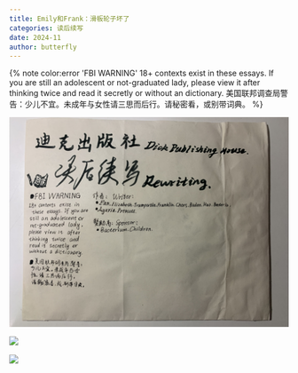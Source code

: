 ```yaml
---
title: Emily和Frank：滑板轮子坏了
categories: 读后续写
date: 2024-11
author: butterfly
---
```


{% note color:error 'FBI WARNING'
18+ contexts exist in these essays. If you are still an adolescent or not-graduated lady, please view it after thinking twice and read it secretly or without an dictionary.
美国联邦调查局警告：少儿不宜。未成年与女性请三思而后行。请秘密看，或别带词典。 %}

![读后续写](/img/category/rewriting/rewriting.jpeg)

![](IMG_4890.jpeg)

![](IMG_4891.jpeg)
